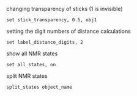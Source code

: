 changing transparency of sticks (1 is invisible)
    
    set stick_transparency, 0.5, obj1

setting the digit numbers of distance calculations

    set label_distance_digits, 2
    
show all NMR states

    set all_states, on  

split NMR states

    split_states object_name
